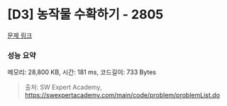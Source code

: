 # [D3] 농작물 수확하기 - 2805 

[문제 링크](https://swexpertacademy.com/main/code/problem/problemDetail.do?contestProbId=AV7GLXqKAWYDFAXB) 

### 성능 요약

메모리: 28,800 KB, 시간: 181 ms, 코드길이: 733 Bytes



> 출처: SW Expert Academy, https://swexpertacademy.com/main/code/problem/problemList.do
